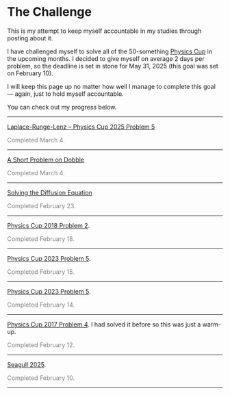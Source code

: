 # The Challenge

This is my attempt to keep myself accountable in my studies through posting about it.

I have challenged myself to solve all of the 50-something [Physics Cup](https://physicscup.ee/) in the upcoming months. I decided to give myself on average 2 days per problem, so the deadline is set in stone for May 31, 2025 (this goal was set on February 10).

I will keep this page up no matter how well I manage to complete this goal –– again, just to hold myself accountable.

You can check out my progress below.

---

[Laplace-Runge-Lenz – Physics Cup 2025 Problem 5](https://saskiapoldmaa.github.io/?show=PC/PC25/255.md)
<p style="color: gray;">Completed March 4.</p>

---

[A Short Problem on Dobble](https://saskiapoldmaa.github.io/?show=PC/dobble.md)
<p style="color: gray;">Completed March 4.</p>

---

[Solving the Diffusion Equation](https://saskiapoldmaa.github.io/?show=PC/diffusion.md)
<p style="color: gray;">Completed February 23.</p>

---

[Physics Cup 2018 Problem 2](https://saskiapoldmaa.github.io/?show=PC/PC18/PC182.md).
<p style="color: gray;">Completed February 18.</p>

---

[Physics Cup 2023 Problem 5](https://saskiapoldmaa.github.io/?show=PC/PC25/PC253.md).
<p style="color: gray;">Completed February 15.</p>

---

[Physics Cup 2023 Problem 5](https://saskiapoldmaa.github.io/?show=PC/PC23/PC235.md).
<p style="color: gray;">Completed February 14.</p>

---

[Physics Cup 2017 Problem 4](https://saskiapoldmaa.github.io/?show=PC/PC174/PC174.md). I had solved it before so this was just a warm-up.
<p style="color: gray;">Completed February 12.</p>

---

[Seagull 2025](https://saskiapoldmaa.github.io/?show=kajakas25.md). 
<p style="color: gray;">Completed February 10.</p>

---

